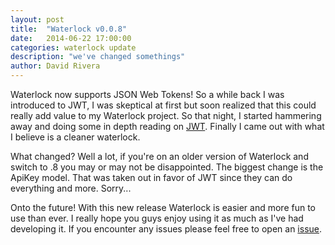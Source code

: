 ```yaml
---
layout: post
title:  "Waterlock v0.0.8"
date:   2014-06-22 17:00:00
categories: waterlock update
description: "we've changed somethings"
author: David Rivera
---
```


Waterlock now supports JSON Web Tokens! So a while back I was introduced to JWT, I was skeptical at first but soon realized that this could really add value to my Waterlock project. So that night, I started hammering away and doing some in depth reading on [JWT](http://tools.ietf.org/html/draft-ietf-oauth-json-web-token-23). Finally I came out with what I believe is a cleaner waterlock.

What changed? Well a lot, if you're on an older version of Waterlock and switch to .8 you may or may not be disappointed. The biggest change is the ApiKey model. That was taken out in favor of JWT since they can do everything and more. Sorry... 

Onto the future! With this new release Waterlock is easier and more fun to use than ever. I really hope you guys enjoy using it as much as I've had developing it. If you encounter any issues please feel free to open an [issue](https://github.com/davidrivera/waterlock/issues).